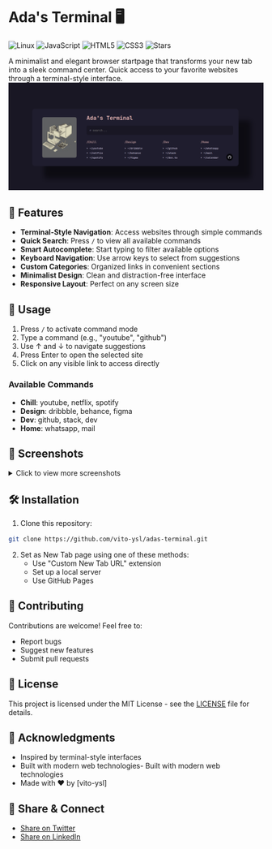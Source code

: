 # Ada's Terminal 🖥️

![Linux](https://img.shields.io/badge/Linux-black?style=flat&logo=linux&logoColor=white)
![JavaScript](https://img.shields.io/badge/JavaScript-F7DF1E?style=flat&logo=javascript&logoColor=black)
![HTML5](https://img.shields.io/badge/HTML5-E34F26?style=flat&logo=html5&logoColor=white)
![CSS3](https://img.shields.io/badge/CSS3-1572B6?style=flat&logo=css3&logoColor=white)
![Stars](https://img.shields.io/github/stars/vito-ysl/adas-terminal?style=flat)

<div align="left">
A minimalist and elegant browser startpage that transforms your new tab into a sleek command center. Quick access to your favorite websites through a terminal-style interface.
</div>

<div align="center">
  <img src="img.png" alt="Ada's Terminal Preview" width="800"/>
</div>

## 🌟 Features

- **Terminal-Style Navigation**: Access websites through simple commands
- **Quick Search**: Press `/` to view all available commands
- **Smart Autocomplete**: Start typing to filter available options
- **Keyboard Navigation**: Use arrow keys to select from suggestions
- **Custom Categories**: Organized links in convenient sections
- **Minimalist Design**: Clean and distraction-free interface
- **Responsive Layout**: Perfect on any screen size

## 🚀 Usage

1. Press `/` to activate command mode
2. Type a command (e.g., "youtube", "github")
3. Use ↑ and ↓ to navigate suggestions
4. Press Enter to open the selected site
5. Click on any visible link to access directly

### Available Commands

- **Chill**: youtube, netflix, spotify
- **Design**: dribbble, behance, figma
- **Dev**: github, stack, dev
- **Home**: whatsapp, mail

## 📸 Screenshots

<details>
<summary>Click to view more screenshots</summary>

### Command Mode
![Command Mode](command-mode.png)

### Categories View
![Categories](categories.png)

### Mobile View
![Mobile](mobile.png)

</details>

## 🛠️ Installation

1. Clone this repository:
```bash
git clone https://github.com/vito-ysl/adas-terminal.git
```

2. Set as New Tab page using one of these methods:
   - Use "Custom New Tab URL" extension
   - Set up a local server
   - Use GitHub Pages

## 🤝 Contributing

Contributions are welcome! Feel free to:
- Report bugs
- Suggest new features
- Submit pull requests

## 📝 License

This project is licensed under the MIT License - see the [LICENSE](LICENSE) file for details.

## 🙏 Acknowledgments

- Inspired by terminal-style interfaces
- Built with modern web technologies- Built with modern web technologies
- Made with ❤️ by [vito-ysl]

## 🔗 Share & Connect
- [Share on Twitter](https://twitter.com/intent/tweet?text=Check%20out%20Ada's%20Terminal%20-%20A%20minimal%20startpage%20for%20your%20browser!%20https://github.com/vito-ysl/adas-terminal)
- [Share on LinkedIn](https://www.linkedin.com/sharing/share-offsite/?url=https://github.com/vito-ysl/adas-terminal)

